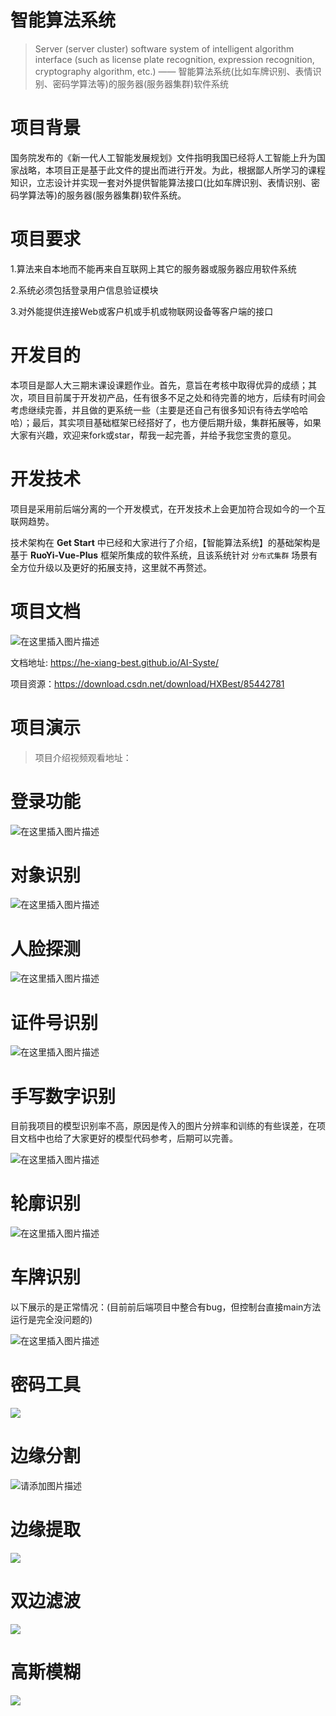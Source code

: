 # 智能算法系统
> Server (server cluster) software system of intelligent algorithm interface (such as license plate recognition, expression recognition, cryptography algorithm, etc.) —— 智能算法系统(比如车牌识别、表情识别、密码学算法等)的服务器(服务器集群)软件系统

# 项目背景

国务院发布的《新一代人工智能发展规划》文件指明我国已经将人工智能上升为国家战略，本项目正是基于此文件的提出而进行开发。为此，根据鄙人所学习的课程知识，立志设计并实现一套对外提供智能算法接口(比如车牌识别、表情识别、密码学算法等)的服务器(服务器集群)软件系统。

# 项目要求

1.算法来自本地而不能再来自互联网上其它的服务器或服务器应用软件系统

2.系统必须包括登录用户信息验证模块

3.对外能提供连接Web或客户机或手机或物联网设备等客户端的接口


# 开发目的

本项目是鄙人大三期末课设课题作业。首先，意旨在考核中取得优异的成绩；其次，项目目前属于开发初产品，任有很多不足之处和待完善的地方，后续有时间会考虑继续完善，并且做的更系统一些（主要是还自己有很多知识有待去学哈哈哈）；最后，其实项目基础框架已经搭好了，也方便后期升级，集群拓展等，如果大家有兴趣，欢迎来fork或star，帮我一起完善，并给予我您宝贵的意见。

# 开发技术

项目是采用前后端分离的一个开发模式，在开发技术上会更加符合现如今的一个互联网趋势。

技术架构在 **Get Start** 中已经和大家进行了介绍，【智能算法系统】的基础架构是基于 **RuoYi-Vue-Plus** 框架所集成的软件系统，且该系统针对 `分布式集群` 场景有全方位升级以及更好的拓展支持，这里就不再赘述。

# 项目文档

![在这里插入图片描述](https://img-blog.csdnimg.cn/665196c04d0247e1a78ca81ddeb94868.png)

文档地址: https://he-xiang-best.github.io/AI-Syste/

项目资源：https://download.csdn.net/download/HXBest/85442781

# 项目演示

> 项目介绍视频观看地址：



# 登录功能

![在这里插入图片描述](https://img-blog.csdnimg.cn/f5d60d2f2778484e9da4f29ef12fe70e.png)




# 对象识别

![在这里插入图片描述](https://img-blog.csdnimg.cn/be5d4dac9c57471ab3e8cc4266c7da6d.gif)

# 人脸探测

![在这里插入图片描述](https://img-blog.csdnimg.cn/f7d6b04d9d964ae8b6569381017697f9.gif)

# 证件号识别

![在这里插入图片描述](https://img-blog.csdnimg.cn/a0410e5c2eb041be86d9398295a5f85f.gif)

# 手写数字识别

目前我项目的模型识别率不高，原因是传入的图片分辨率和训练的有些误差，在项目文档中也给了大家更好的模型代码参考，后期可以完善。

![在这里插入图片描述](https://img-blog.csdnimg.cn/061ca9ce9c9e416eadef987942102b52.gif)


# 轮廓识别

![在这里插入图片描述](https://img-blog.csdnimg.cn/0024d096386f4a4abdbce34907a2c927.gif)

# 车牌识别

以下展示的是正常情况：(目前前后端项目中整合有bug，但控制台直接main方法运行是完全没问题的)

![在这里插入图片描述](https://img-blog.csdnimg.cn/70db718c77cb4a9cb934236e2d9eb55f.gif)

# 密码工具

![](https://gitcode.net/HXBest/img-store/-/raw/master/ai-system/密码工具.gif)

# 边缘分割

![请添加图片描述](https://img-blog.csdnimg.cn/93d15c0eaa664315a03ce908743c1e73.gif)

# 边缘提取

![](https://gitcode.net/HXBest/img-store/-/raw/master/ai-system/边缘提取.gif)

# 双边滤波

![](https://gitcode.net/HXBest/img-store/-/raw/master/ai-system/双边滤波.gif)

# 高斯模糊

![](https://gitcode.net/HXBest/img-store/-/raw/master/ai-system/高斯模糊.gif)

